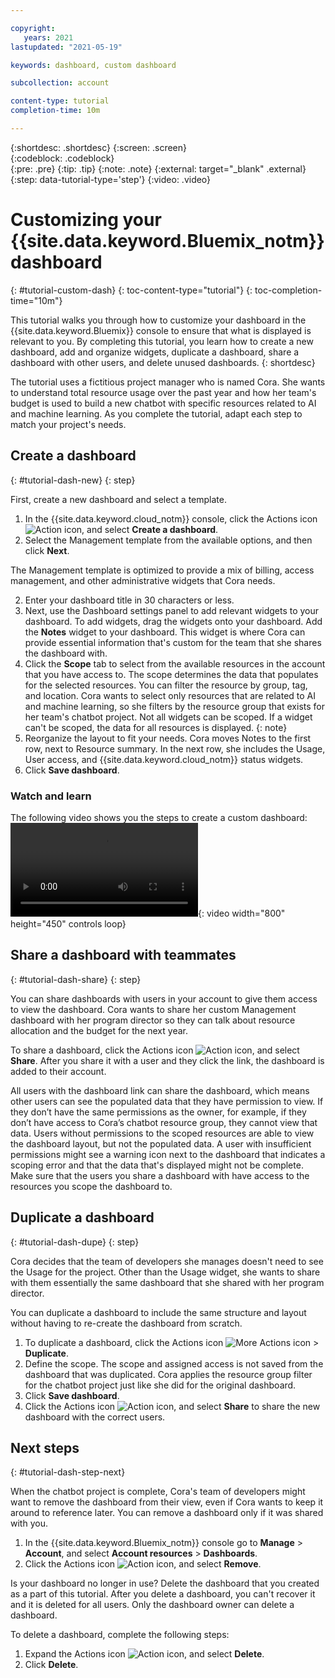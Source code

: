 ```yaml
---

copyright:
   years: 2021
lastupdated: "2021-05-19"

keywords: dashboard, custom dashboard

subcollection: account

content-type: tutorial
completion-time: 10m

---
```


{:shortdesc: .shortdesc}
{:screen: .screen}  
{:codeblock: .codeblock}  
{:pre: .pre}
{:tip: .tip}
{:note: .note}
{:external: target="_blank" .external}
{:step: data-tutorial-type='step'}
{:video: .video}


# Customizing your {{site.data.keyword.Bluemix_notm}} dashboard 
{: #tutorial-custom-dash}
{: toc-content-type="tutorial"}
{: toc-completion-time="10m"}

This tutorial walks you through how to customize your dashboard in the {{site.data.keyword.Bluemix}} console to ensure that what is displayed is relevant to you. By completing this tutorial, you learn how to create a new dashboard, add and organize widgets, duplicate a dashboard, share a dashboard with other users, and delete unused dashboards.
{: shortdesc}

The tutorial uses a fictitious project manager who is named Cora. She wants to understand total resource usage over the past year and how her team's budget is used to build a new chatbot with specific resources related to AI and machine learning. As you complete the tutorial, adapt each step to match your project's needs.

## Create a dashboard
{: #tutorial-dash-new}
{: step}

First, create a new dashboard and select a template. 

1. In the {{site.data.keyword.cloud_notm}} console, click the Actions icon ![Action icon](../icons/action-menu-icon.svg), and select **Create a dashboard**. 
2. Select the Management template from the available options, and then click **Next**. 

  The Management template is optimized to provide a mix of billing, access management, and other administrative widgets that Cora needs.
  
2. Enter your dashboard title in 30 characters or less. 
3. Next, use the Dashboard settings panel to add relevant widgets to your dashboard. To add widgets, drag the widgets onto your dashboard. Add the **Notes** widget to your dashboard. This widget is where Cora can provide essential information that's custom for the team that she shares the dashboard with. 
5. Click the **Scope** tab to select from the available resources in the account that you have access to. The scope determines the data that populates for the selected resources. You can filter the resource by group, tag, and location. Cora wants to select only resources that are related to AI and machine learning, so she filters by the resource group that exists for her team's chatbot project. 
   Not all widgets can be scoped. If a widget can't be scoped, the data for all resources is displayed. 
   {: note}
6. Reorganize the layout to fit your needs. Cora moves Notes to the first row, next to Resource summary. In the next row, she includes the Usage, User access, and {{site.data.keyword.cloud_notm}} status widgets.  
7. Click **Save dashboard**. 

### Watch and learn
The following video shows you the steps to create a custom dashboard: 
![Create a custom dashboard in {{site.data.keyword.Bluemix_notm}}.](images/scope-dash-tutorial.mp4){: video width="800" height="450" controls loop}

## Share a dashboard with teammates
{: #tutorial-dash-share}
{: step}

You can share dashboards with users in your account to give them access to view the dashboard. Cora wants to share her custom Management dashboard with her program director so they can talk about resource allocation and the budget for the next year. 

To share a dashboard, click the Actions icon ![Action icon](../icons/action-menu-icon.svg), and select **Share**. After you share it with a user and they click the link, the dashboard is added to their account. 

All users with the dashboard link can share the dashboard, which means other users can see the populated data that they have permission to view. If they don’t have the same permissions as the owner, for example, if they don’t have access to Cora’s chatbot resource group, they cannot view that data. Users without permissions to the scoped resources are able to view the dashboard layout, but not the populated data. A user with insufficient permissions might see a warning icon next to the dashboard that indicates a scoping error and that the data that's displayed might not be complete. Make sure that the users you share a dashboard with have access to the resources you scope the dashboard to.

## Duplicate a dashboard
{: #tutorial-dash-dupe}
{: step}

Cora decides that the team of developers she manages doesn't need to see the Usage for the project. Other than the Usage widget, she wants to share with them essentially the same dashboard that she shared with her program director. 

You can duplicate a dashboard to include the same structure and layout without having to re-create the dashboard from scratch. 

1.  To duplicate a dashboard, click the Actions icon ![More Actions icon](../icons/action-menu-icon.svg) > **Duplicate**.  
2. Define the scope. The scope and assigned access is not saved from the dashboard that was duplicated. Cora applies the resource group filter for the chatbot project just like she did for the original dashboard.
3. Click **Save dashboard**. 
4. Click the Actions icon ![Action icon](../icons/action-menu-icon.svg), and select **Share** to share the new dashboard with the correct users. 

## Next steps
{: #tutorial-dash-step-next}

When the chatbot project is complete, Cora's team of developers might want to remove the dashboard from their view, even if Cora wants to keep it around to reference later. You can remove a dashboard only if it was shared with you.

1. In the {{site.data.keyword.Bluemix_notm}} console go to **Manage** > **Account**, and select **Account resources** > **Dashboards**.
2. Click the Actions icon ![Action icon](../icons/action-menu-icon.svg), and select **Remove**. 

Is your dashboard no longer in use? Delete the dashboard that you created as a part of this tutorial. After you delete a dashboard, you can't recover it and it is deleted for all users. Only the dashboard owner can delete a dashboard.

To delete a dashboard, complete the following steps: 
1. Expand the Actions icon ![Action icon](../icons/action-menu-icon.svg), and select **Delete**.
2. Click **Delete**. 
